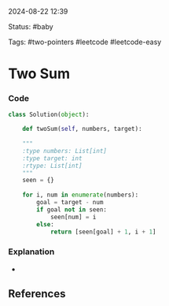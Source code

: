 
2024-08-22  12:39

Status: #baby

Tags: #two-pointers #leetcode #leetcode-easy



# Two Sum
### Code
```python
class Solution(object):

	def twoSum(self, numbers, target):
	
	"""
	:type numbers: List[int]
	:type target: int
	:rtype: List[int]
	"""
	seen = {}
	
	for i, num in enumerate(numbers):
		goal = target - num
		if goal not in seen:
			seen[num] = i
		else:
			return [seen[goal] + 1, i + 1]
```

### Explanation
 - 

## References

